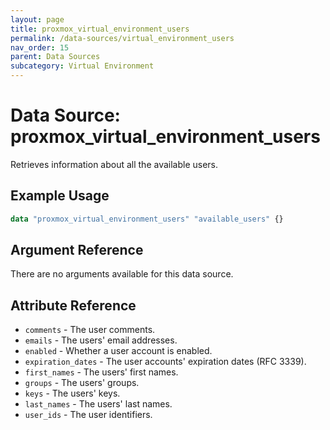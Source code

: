 ```yaml
---
layout: page
title: proxmox_virtual_environment_users
permalink: /data-sources/virtual_environment_users
nav_order: 15
parent: Data Sources
subcategory: Virtual Environment
---
```


# Data Source: proxmox_virtual_environment_users

Retrieves information about all the available users.

## Example Usage

```terraform
data "proxmox_virtual_environment_users" "available_users" {}
```

## Argument Reference

There are no arguments available for this data source.

## Attribute Reference

* `comments` - The user comments.
* `emails` - The users' email addresses.
* `enabled` - Whether a user account is enabled.
* `expiration_dates` - The user accounts' expiration dates (RFC 3339).
* `first_names` - The users' first names.
* `groups` - The users' groups.
* `keys` - The users' keys.
* `last_names` - The users' last names.
* `user_ids` - The user identifiers.

